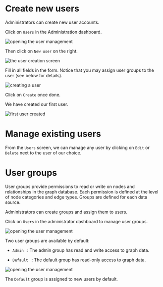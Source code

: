 # Create new users

Administrators can create new user accounts.

Click on ```Users``` in the Administration dashboard.

![opening the user management](https://dl.dropboxusercontent.com/s/sclu8e2gj8q4fk6/99.png?dl=0)

Then click on ```New user``` on the right.

![the user creation screen](https://dl.dropboxusercontent.com/s/pk1o1dzuzebpnf3/100.png?dl=0)

Fill in all fields in the form. Notice that you may assign user groups to the user (see below for details).

![creating a user](https://dl.dropboxusercontent.com/s/smdlp7mjiytg7c7/101.png?dl=0)

Click on ```Create``` once done.

We have created our first user.

![first user created](https://dl.dropboxusercontent.com/s/5vlqz9hmrnpo59q/102.png?dl=0)

# Manage existing users

From the ```Users``` screen, we can manage any user by clicking on ```Edit``` or ```Delete``` next to the user of our choice.

# User groups

User groups provide permissions to read or write on nodes and relationships in the graph database. Each permission is defined at the level of node categories and edge types. Groups are defined for each data source.

Administrators can create groups and assign them to users.

Click on ```Users``` in the administrator dashboard to manage user groups.

![opening the user management](https://dl.dropboxusercontent.com/s/sclu8e2gj8q4fk6/99.png?dl=0)

Two user groups are available by default:

*  ```Admin ``` : The admin group has read and write access to graph data.

*  ```Default ``` : The default group has read-only access to graph data.

![opening the user management](https://dl.dropboxusercontent.com/s/rlgdsqsg44vogr3/103.png?dl=0)

The ```Default``` group is assigned to new users by default.
